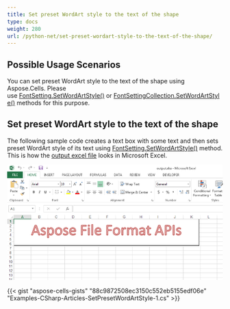 ```yaml
---
title: Set preset WordArt style to the text of the shape
type: docs
weight: 280
url: /python-net/set-preset-wordart-style-to-the-text-of-the-shape/
---
```


## **Possible Usage Scenarios**
You can set preset WordArt style to the text of the shape using Aspose.Cells. Please use [FontSetting.SetWordArtStyle()](https://reference.aspose.com/cells/net/aspose.cells/fontsetting/methods/setwordartstyle) or [FontSettingCollection.SetWordArtStyle()](https://reference.aspose.com/cells/net/aspose.cells.drawing.texts/fontsettingcollection/methods/setwordartstyle) methods for this purpose.
## **Set preset WordArt style to the text of the shape**
The following sample code creates a text box with some text and then sets preset WordArt style of its text using [FontSetting.SetWordArtStyle()](https://reference.aspose.com/cells/net/aspose.cells/fontsetting/methods/setwordartstyle) method. This is how the [output excel file](5115445.xlsx) looks in Microsoft Excel.



![todo:image_alt_text](set-preset-wordart-style-to-the-text-of-the-shape_1.png)

{{< gist "aspose-cells-gists" "88c9872508ec3150c552eb5155edf06e" "Examples-CSharp-Articles-SetPresetWordArtStyle-1.cs" >}}

